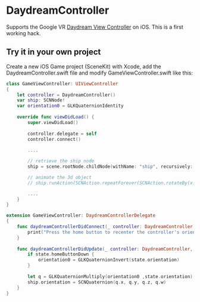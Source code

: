 # DaydreamController

Supports the Google VR [Daydream View Controller](https://vr.google.com/intl/en_en/daydream/headset/) on iOS.
This is a first working hack.

## Try it in your own project

Create a new iOS Game project (SceneKit) with Xcode, add the DaydreamController.swift file
and modify GameViewController.swift like this:

```swift
class GameViewController: UIViewController
{
    let controller = DaydreamController()
    var ship: SCNNode!
    var orientation0 = GLKQuaternionIdentity
    
    override func viewDidLoad() {
        super.viewDidLoad()
        
        controller.delegate = self
        controller.connect()
            
        ....

        // retrieve the ship node
        ship = scene.rootNode.childNode(withName: "ship", recursively: true)!

        // animate the 3d object
        // ship.runAction(SCNAction.repeatForever(SCNAction.rotateBy(x: 0, y: 2, z: 0, duration: 1)))

        ....
    }
}

extension GameViewController: DaydreamControllerDelegate
{
    func daydreamControllerDidConnect(_ controller: DaydreamController) {
        print("Press the home button to recenter the controller's orientation")
    }
    
    func daydreamControllerDidUpdate(_ controller: DaydreamController, state: DaydreamController.State) {
        if state.homeButtonDown {
            orientation0 = GLKQuaternionInvert(state.orientation)
        }
        
        let q = GLKQuaternionMultiply(orientation0 ,state.orientation)
        ship.orientation = SCNQuaternion(q.x, q.y, q.z, q.w)
    }
}
```	
